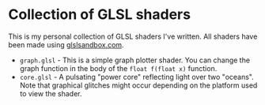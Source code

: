 # Collection of GLSL shaders
This is my personal collection of GLSL shaders I've written. All shaders have been made using [glslsandbox.com](http://glslsandbox.com).

- ```graph.glsl``` - This is a simple graph plotter shader. You can change the graph function in the body of the ```float f(float x)``` function.
- ```core.glsl``` - A pulsating "power core" reflecting light over two "oceans". Note that graphical glitches might occur depending on the platform used to view the shader.
